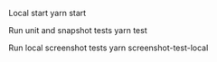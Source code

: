 Local start
yarn start

Run unit and snapshot tests
yarn test

Run local screenshot tests
yarn screenshot-test-local
